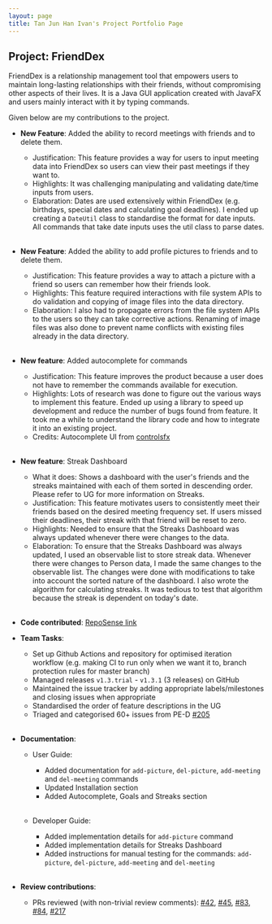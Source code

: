 ```yaml
---
layout: page
title: Tan Jun Han Ivan's Project Portfolio Page
---
```


## Project: FriendDex

FriendDex is a relationship management tool that empowers users to maintain long-lasting relationships with their friends, without compromising other aspects of their lives.
It is a Java GUI application created with JavaFX and users mainly interact with it by typing commands.

Given below are my contributions to the project.

* **New Feature**: Added the ability to record meetings with friends and to delete them.
  * Justification: This feature provides a way for users to input meeting data into FriendDex so users can view their past meetings if they want to.
  * Highlights: It was challenging manipulating and validating date/time inputs from users. 
  * Elaboration: Dates are used extensively within FriendDex (e.g. birthdays, special dates and calculating goal deadlines). I ended up creating a `DateUtil` class to standardise
    the format for date inputs. All commands that take date inputs uses the util class to parse dates. <br><br>
    
* **New Feature**: Added the ability to add profile pictures to friends and to delete them.
  * Justification: This feature provides a way to attach a picture with a friend so users can remember how their friends look.
  * Highlights: This feature required interactions with file system APIs to do validation and copying of image files into the data directory. 
  * Elaboration: I also had to propagate errors from the file system APIs to the users so they can take corrective actions. Renaming of image files was also done to prevent name conflicts
    with existing files already in the data directory. <br><br>

* **New feature**: Added autocomplete for commands
  * Justification: This feature improves the product because a user does not have to remember the commands available for execution.
  * Highlights: Lots of research was done to figure out the various ways to implement this feature. Ended up using a library to speed up development and reduce the number of bugs found from feature. 
    It took me a while to understand the library code and how to integrate it into an existing project.
  * Credits: Autocomplete UI from [controlsfx](https://github.com/controlsfx/controlsfx) <br><br>
  
* **New feature**: Streak Dashboard
  * What it does: Shows a dashboard with the user's friends and the streaks maintained with each of them sorted in descending order. Please refer to UG for more information on Streaks.
  * Justification: This feature motivates users to consistently meet their friends based on the desired meeting frequency set. If users missed their deadlines, their streak with that friend will be reset to zero.
  * Highlights: Needed to ensure that the Streaks Dashboard was always updated whenever there were changes to the data.
  * Elaboration: To ensure that the Streaks Dashboard was always updated, I used an observable list to store streak data. Whenever there were changes to Person data, I made the same changes to the observable list. 
    The changes were done with modifications to take into account the sorted nature of the dashboard. I also wrote the algorithm for calculating streaks. It was tedious to test that algorithm because the streak is dependent on today's date. <br><br>
  
* **Code contributed**: [RepoSense link](https://nus-cs2103-ay2021s2.github.io/tp-dashboard/?breakdown=true&search=ivantjh)

* **Team Tasks**:
  * Set up Github Actions and repository for optimised iteration workflow (e.g. making CI to run only when we want it to, branch protection rules for master branch)
  * Managed releases `v1.3.trial` - `v1.3.1` (3 releases) on GitHub
  * Maintained the issue tracker by adding appropriate labels/milestones and closing issues when appropriate
  * Standardised the order of feature descriptions in the UG
  * Triaged and categorised 60+ issues from PE-D [#205](https://github.com/AY2021S2-CS2103T-W14-1/tp/issues/205) <br><br>
  
* **Documentation**:
  * User Guide:
    * Added documentation for `add-picture`, `del-picture`, `add-meeting` and `del-meeting` commands
    * Updated Installation section
    * Added Autocomplete, Goals and Streaks section <br><br>
    
  * Developer Guide:
    * Added implementation details for `add-picture` command
    * Added implementation details for Streaks Dashboard
    * Added instructions for manual testing for the commands: `add-picture`, `del-picture`, `add-meeting` and `del-meeting` <br><br>

* **Review contributions**:
  * PRs reviewed (with non-trivial review comments): 
    [#42](https://github.com/AY2021S2-CS2103T-W14-1/tp/pull/42),
    [#45](https://github.com/AY2021S2-CS2103T-W14-1/tp/pull/45), 
    [#83](https://github.com/AY2021S2-CS2103T-W14-1/tp/pull/83), 
    [#84](https://github.com/AY2021S2-CS2103T-W14-1/tp/pull/84), 
    [#217](https://github.com/AY2021S2-CS2103T-W14-1/tp/pull/217) 
    <br><br>

